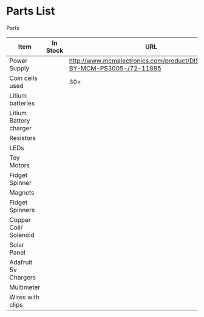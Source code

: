# Parts List

Parts

| Item | In Stock | URL | Quantity | Per person 
| --- | --- | --- | --- | --- |
| Power Supply ||http://www.mcmelectronics.com/product/DISTRIBUTED-BY-MCM-PS3005-/72-11885 | 1 | For class |
| Coin cells used || 30+ ||
| Litium batteries ||  | |
| Litium Battery charger ||  | ||
| Resistors || | ||
| LEDs | | |||
| Toy Motors | | | ||
| Fidget Spinner  | | | | |
| Magnets | | | | |
| Fidget Spinners | | | ||
| Copper Coil/ Solenoid  | | | ||
| Solar Panel | | | | |
| Adafruit 5v Chargers | | | ||
| Multimeter | | | ||
| Wires with clips | | | ||




